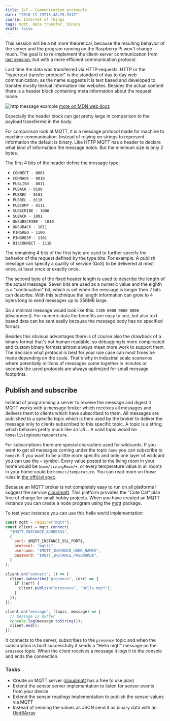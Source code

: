 ```yaml
---
title: IoT — Communication protocols
date: "2018-11-19T13:48:25.931Z"
course: Internet of Things
tags: mqtt, data transfer, binary
draft: false
---
```


This session will be a bit more theoretical,
because the resulting behavior of the server and
the program running on the Raspberry Pi won't
change much. The goal is to re-implement the
client-server communication from
[last session](https://kalleott.de/iot/reading-sensors),
but with a more efficient communication protocol.

Last time the data was transferred via
HTTP-requests. HTTP or the "hypertext transfer
protocol" is the standard of day to day web
communication, as the name suggests it is text
based and developed to transfer mostly textual
information like websites. Besides the actual
content there is a header block containing meta
information about the request made.

![http message example](/images/http-message-example.png)
[more on MDN web docs](https://developer.mozilla.org/en-US/docs/Web/HTTP/Messages)

Especially the header block can get pretty large
in comparison to the payload transferred in the
body.

For comparison look at MQTT, it is a message
protocol made for machine to machine
communication. Instead of relying on strings to
represent information the default is binary. Like
HTTP MQTT has a header to declare what kind of
information the message holds. But the minimum
size is only 2 bytes.

The first 4 bits of the header define the message
type:

- `CONNECT - 0001`
- `CONNACK - 0010`
- `PUBLISH - 0011`
- `PUBACK - 0100`
- `PUBREC - 0101`
- `PUBREL - 0110`
- `PUBCOMP - 0111`
- `SUBSCRIBE - 1000`
- `SUBACK - 1001`
- `UNSUBSCRIBE - 1010`
- `UNSUBACK - 1011`
- `PINGREQ - 1100`
- `PINGRESP - 1101`
- `DISCONNECT - 1110`

The remaining 4 bits of the first byte are used to
further specify the behavior of the request
defined by the type bits. For example: A publish
message can specify a quality of service (QoS) to
be delivered at most once, at least once or
exactly once.

The second byte of the fixed header length is used
to describe the length of the actual message.
Seven bits are used as a numeric value and the
eighth is a "continuation" bit, which is set when
the message is longer then 7 bits can describe.
With this technique the length information can
grow to 4 bytes long to send messages up to 256MB
large.

So a minimal message would look like this:
`1100 0000 0000 0000` (disconnect). For numeric
data the benefits are easy to see, but also text
based data can be sent easily because the message
body has no specified format.

Besides this obvious advantages there is of course
also the drawback of a binary format that's not
human readable, so debugging is more complicated
and custom binary formats almost always mean more
work to support them. The decision what protocol
is best for your use case can most times be made
depending on the scale. That's why in industrial
scale scenarios where potentially millions of
messages come together in minutes or seconds the
used protocols are always optimized for small
message footprints.

## Publish and subscribe

Instead of programming a server to receive the
message and digest it MQTT works with a message
broker which receives all messages and delivers
them to clients which have subscribed to them. All
messages are published to a specific topic which
is then used by the broker to deliver the message
only to clients subscribed to this specific topic.
A topic is a string, which behaves pretty much
like an URL. A valid topic would be
`home/livingRoom/temperature`.

For subscriptions there are special characters
used for wildcards. If you want to get all
messages coming under the topic `home` you can
subscribe to `home/#`. If you want to be a little
more specific and only one layer of wildcard you
can use the `+` symbol. Every value posted to the
living room in your home would be
`home/livingRoom/+`, or every temperature value in
all rooms in your home could be
`home/+/temperature`. You can read more on those
rules in
[the official spec](http://docs.oasis-open.org/mqtt/mqtt/v3.1.1/csprd02/mqtt-v3.1.1-csprd02.html#_Ref374621403).

Because an MQTT broker is not completely easy to
run on all platforms I suggest the service
[cloudmqtt](https://www.cloudmqtt.com). This
platform provides the "Cute Cat" plan free of
charge for small hobby projects. When you have
created an MQTT instance you can create a node
program using the
[mqtt](https://www.npmjs.com/package/mqtt)
package.

To test your instance you can use this hello world
implementation:

```js
const mqtt = require("mqtt");
const client = mqtt.connect(
  "$MQTT_INSTANCE_ADDRESS$",
  {
    port: $MQTT_INSTANCE_SSL_PORT$,
    protocol: "mqtts",
    username: "$MQTT_INSTANCE_USER_NAME$",
    password: "$MQTT_INSTANCE_PASSWORD$",
  }
);

client.on("connect", () => {
  client.subscribe("presence", (err) => {
    if (!err) {
      client.publish("presence", "Hello mqtt");
    }
  });
});

client.on("message", (topic, message) => {
  // message is Buffer
  console.log(message.toString());
  client.end();
});
```

It connects to the server, subscribes to the
`presence` topic and when the subscription is
built successfully it sends a "Hello mqtt" message
on the `presence` topic. When the client receives
a message it logs it to the console and ends the
connection.

### Tasks

- Create an MQTT server
  ([cloudmqtt](https://www.cloudmqtt.com) has a
  free to use plan)
- Extend the sensor server implementation to
  listen for sensor events from your device
- Extend the sensor readings implementation to
  publish the sensor values via MQTT
- Instead of sending the values as JSON send it as
  binary data with an
  [Uint8Array](https://developer.mozilla.org/en-US/docs/Web/JavaScript/Reference/Global_Objects/Uint8Array)

